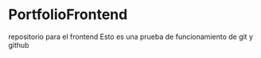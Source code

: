 # PortfolioFrontend
repositorio para el frontend
Esto es una prueba de funcionamiento de git y github

